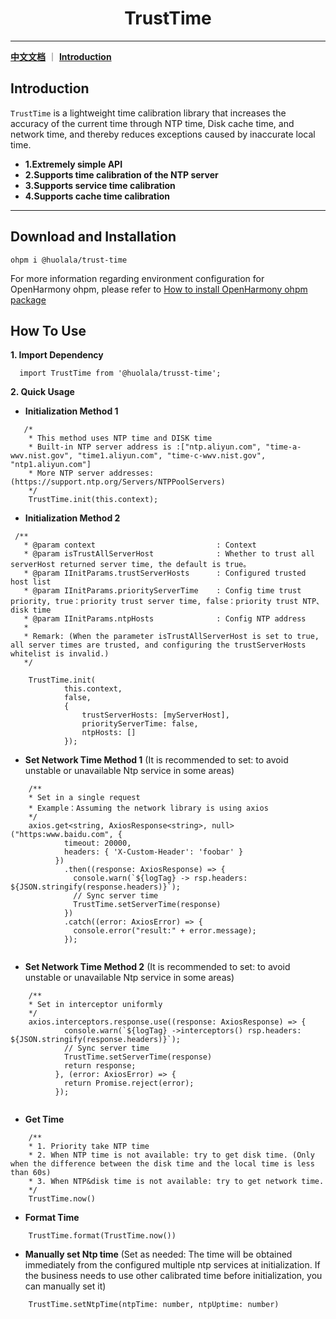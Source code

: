 # <center>TrustTime</center>

-------------------------------------------------------------------------------
**[中文文档](README_CN.md)** ｜ **[Introduction](README.md)**

## Introduction
`TrustTime` is a lightweight time calibration library that increases the accuracy of the current time through NTP time, Disk cache time, and network time, and thereby reduces exceptions caused by inaccurate local time.
* **1.Extremely simple API**
* **2.Supports time calibration of the NTP server**
* **3.Supports service time calibration**
* **4.Supports cache time calibration**
-------------------------------------------------------------------------------

## Download and Installation
```shell
ohpm i @huolala/trust-time 
```
For more information regarding environment configuration for OpenHarmony ohpm, please refer to [How to install OpenHarmony ohpm package](https://gitee.com/openharmony-tpc/docs/blob/master/OpenHarmony_har_usage.md)
## How To Use
**1. Import Dependency**
 ```
   import TrustTime from '@huolala/trusst-time';
 ```

**2. Quick Usage**

* **Initialization Method 1**

```
   /*
    * This method uses NTP time and DISK time
    * Built-in NTP server address is :["ntp.aliyun.com", "time-a-wwv.nist.gov", "time1.aliyun.com", "time-c-wwv.nist.gov", "ntp1.aliyun.com"]
    * More NTP server addresses: (https://support.ntp.org/Servers/NTPPoolServers)
    */
    TrustTime.init(this.context);
```

* **Initialization Method 2**
```
 /**
   * @param context                           : Context
   * @param isTrustAllServerHost              : Whether to trust all serverHost returned server time, the default is true。
   * @param IInitParams.trustServerHosts      : Configured trusted host list
   * @param IInitParams.priorityServerTime    : Config time trust priority, true：priority trust server time, false：priority trust NTP、disk time
   * @param IInitParams.ntpHosts              : Config NTP address
   *
   * Remark: (When the parameter isTrustAllServerHost is set to true, all server times are trusted, and configuring the trustServerHosts whitelist is invalid.)
   */
    
    TrustTime.init(
            this.context,
            false,
            {
                trustServerHosts: [myServerHost],
                priorityServerTime: false,
                ntpHosts: []
            });
```

* **Set Network Time Method 1**
  (It is recommended to set: to avoid unstable or unavailable Ntp service in some areas)
```
    /**
    * Set in a single request
    * Example：Assuming the network library is using axios
    */
    axios.get<string, AxiosResponse<string>, null>("https:www.baidu.com", {
            timeout: 20000,
            headers: { 'X-Custom-Header': 'foobar' }
          })
            .then((response: AxiosResponse) => {
              console.warn(`${logTag} -> rsp.headers: ${JSON.stringify(response.headers)}`);
              // Sync server time
              TrustTime.setServerTime(response)
            })
            .catch((error: AxiosError) => {
              console.error("result:" + error.message);
            });
    
```

* **Set Network Time Method 2**
  (It is recommended to set: to avoid unstable or unavailable Ntp service in some areas)
```
    /**
    * Set in interceptor uniformly
    */
    axios.interceptors.response.use((response: AxiosResponse) => {
            console.warn(`${logTag} ->interceptors() rsp.headers: ${JSON.stringify(response.headers)}`);
            // Sync server time
            TrustTime.setServerTime(response)
            return response;
          }, (error: AxiosError) => {
            return Promise.reject(error);
          });
    
```

* **Get Time**

```
    /**
    * 1. Priority take NTP time
    * 2. When NTP time is not available: try to get disk time. (Only when the difference between the disk time and the local time is less than 60s)
    * 3. When NTP&disk time is not available: try to get network time.
    */
    TrustTime.now()
```

* **Format Time**

```
    TrustTime.format(TrustTime.now())
```

* **Manually set Ntp time**
  (Set as needed: The time will be obtained immediately from the configured multiple ntp services at initialization.
  If the business needs to use other calibrated time before initialization, you can manually set it)
```
    TrustTime.setNtpTime(ntpTime: number, ntpUptime: number)
```

